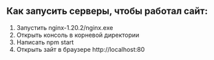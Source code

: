 ## Как запусить серверы, чтобы работал сайт:
1. Запустить nginx-1.20.2/nginx.exe
1. Открыть консоль в корневой директории 
1. Написать npm start
1. Открыть зайт в браузере http://localhost:80

